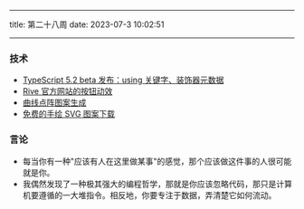 <!--
 * @Author: try try418@163.com
 * @Date: 2023-07-3 10:02:51
 * @Description:
-->

---

title: 第二十八周
date: 2023-07-3 10:02:51

---

### 技术

- [TypeScript 5.2 beta 发布：using 关键字、装饰器元数据](https://zhuanlan.zhihu.com/p/640837437)
- [Rive 官方网站的按钮动效](https://rive.app/)
- [曲线点阵图案生成](https://www.durves.com/)
- [免费的手绘 SVG 图案下载](https://svghub.vercel.app/)

### 言论

- 每当你有一种"应该有人在这里做某事"的感觉，那个应该做这件事的人很可能就是你。
- 我偶然发现了一种极其强大的编程哲学，那就是你应该忽略代码，那只是计算机要遵循的一大堆指令。相反地，你要专注于数据，弄清楚它如何流动。
